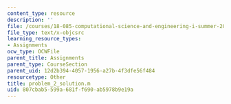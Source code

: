 ```yaml
---
content_type: resource
description: ''
file: /courses/18-085-computational-science-and-engineering-i-summer-2020/807cbab5599a681ff690ab5978b9e19a_problem_2_solution.m
file_type: text/x-objcsrc
learning_resource_types:
- Assignments
ocw_type: OCWFile
parent_title: Assignments
parent_type: CourseSection
parent_uid: 12d2b394-4057-1956-a27b-4f3dfe56f484
resourcetype: Other
title: problem_2_solution.m
uid: 807cbab5-599a-681f-f690-ab5978b9e19a
---
```


